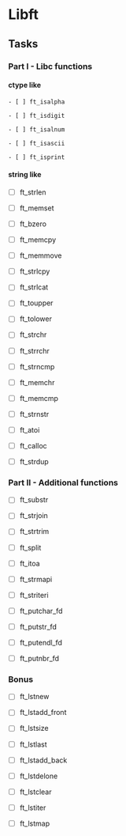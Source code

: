 # Libft

## Tasks

### Part I - Libc functions

  #### ctype like

    - [ ] ft_isalpha

    - [ ] ft_isdigit

    - [ ] ft_isalnum

    - [ ] ft_isascii

    - [ ] ft_isprint

#### string like

- [ ] ft_strlen

- [ ] ft_memset

- [ ] ft_bzero

- [ ] ft_memcpy

- [ ] ft_memmove

- [ ] ft_strlcpy

- [ ] ft_strlcat

- [ ] ft_toupper

- [ ] ft_tolower

- [ ] ft_strchr

- [ ] ft_strrchr

- [ ] ft_strncmp

- [ ] ft_memchr

- [ ] ft_memcmp

- [ ] ft_strnstr

- [ ] ft_atoi

- [ ] ft_calloc

- [ ] ft_strdup

### Part II - Additional functions

- [ ] ft_substr

- [ ] ft_strjoin

- [ ] ft_strtrim

- [ ] ft_split

- [ ] ft_itoa

- [ ] ft_strmapi

- [ ] ft_striteri

- [ ] ft_putchar_fd

- [ ] ft_putstr_fd

- [ ] ft_putendl_fd

- [ ] ft_putnbr_fd

### Bonus

- [ ] ft_lstnew

- [ ] ft_lstadd_front

- [ ] ft_lstsize

- [ ] ft_lstlast

- [ ] ft_lstadd_back

- [ ] ft_lstdelone

- [ ] ft_lstclear

- [ ] ft_lstiter

- [ ] ft_lstmap
